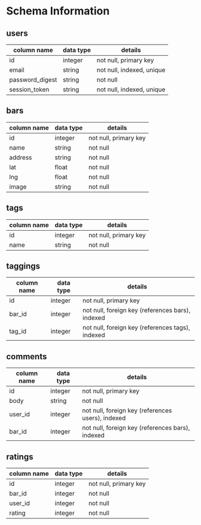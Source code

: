 # Schema Information

## users
column name     | data type | details
----------------|-----------|-----------------------
id              | integer   | not null, primary key
email           | string    | not null, indexed, unique
password_digest | string    | not null
session_token   | string    | not null, indexed, unique

## bars
column name | data type | details
----------------|-----------|-----------------------
id              | integer   | not null, primary key
name            | string    | not null
address         | string    | not null
lat             | float     | not null
lng             | float     | not null
image           | string    | not null

## tags
column name | data type | details
------------|-----------|-----------------------
id          | integer   | not null, primary key
name        | string    | not null

## taggings
column name | data type | details
------------|-----------|-----------------------
id          | integer   | not null, primary key
bar_id      | integer   | not null, foreign key (references bars), indexed
tag_id      | integer   | not null, foreign key (references tags), indexed

## comments
column name | data type | details
------------|-----------|-----------------------
id          | integer   | not null, primary key
body        | string    | not null
user_id     | integer   | not null, foreign key (references users), indexed
bar_id      | integer   | not null, foreign key (references bars), indexed

## ratings
column name | data type | details
------------|-----------|-----------------------
id          | integer   | not null, primary key
bar_id      | integer   | not null
user_id     | integer   | not null
rating      | integer   | not null
